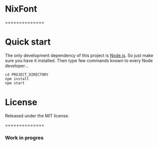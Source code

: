 # NixFont
==============

# Quick start
The only development dependency of this project is [Node.js](https://nodejs.org). So just make sure you have it installed.
Then type few commands known to every Node developer...
```
cd PROJECT_DIRECTORY
npm install
npm start
```

# License

Released under the MIT license.

==============
### Work in progres